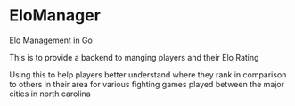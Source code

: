 # EloManager
Elo Management in Go


This is to provide a backend to manging players and their Elo Rating

Using this to help players better understand where they rank in comparison to others in their area for various fighting games played
between the major cities in north carolina
